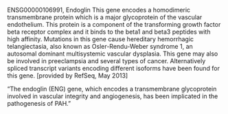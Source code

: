 ENSG00000106991,  Endoglin
This gene encodes a homodimeric transmembrane protein which is a major glycoprotein of the vascular endothelium. This protein is a component of the transforming growth factor beta receptor complex and it binds to the beta1 and beta3 peptides with high affinity. Mutations in this gene cause hereditary hemorrhagic telangiectasia, also known as Osler-Rendu-Weber syndrome 1, an autosomal dominant multisystemic vascular dysplasia. This gene may also be involved in preeclampsia and several types of cancer. Alternatively spliced transcript variants encoding different isoforms have been found for this gene. [provided by RefSeq, May 2013]

“The endoglin (ENG) gene, which encodes a transmembrane glycoprotein involved in vascular integrity and angiogenesis, has been implicated in the pathogenesis of PAH.” 